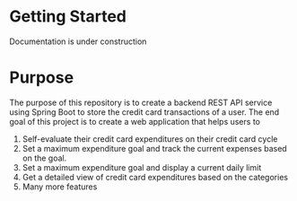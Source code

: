 # Getting Started
Documentation is under construction

# Purpose
The purpose of this repository is to create a backend REST API service using Spring Boot to store the credit card transactions of a user. The end goal of this project is to create a web application that helps users to
1. Self-evaluate their credit card expenditures on their credit card cycle
2. Set a maximum expenditure goal and track the current expenses based on the goal.
3. Set a maximum expenditure goal and display a current daily limit
4. Get a detailed view of credit card expenditures based on the categories
5. Many more features

